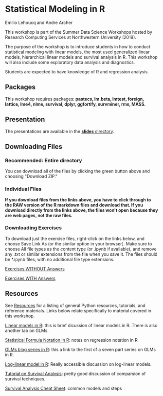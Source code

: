 # Statistical Modeling in R

Emilio Lehoucq and Andre Archer

This workshop is part of the Summer Data Science Workshops hosted by Research Computing Services at Northwestern University (2019).

The purpose of the workshop is to introduce students in how to conduct statistical modeling with linear models, the most used generalized linear models, hierarchical linear models and survival analysis in R. This workshop will also include some exploratory data analysis and diagnostics.

Students are expected to have knowledge of R and regression analysis.


## Packages

This workshop requires packages: **pastecs, lm.beta, lmtest, foreign, lattice, lme4, nlme, survival, dplyr, ggfortify, survminer, rms, MASS.**

## Presentation

The presentations are available in the [**slides** directory](https://github.com/emiliolehoucq/stats-modeling-in-R/tree/master/slides).

## Downloading Files

### Recommended: Entire directory

You can download all of the files by clicking the green button above and choosing "Download ZIP."

### Individual Files

**If you download files from the links above, you have to click through to the RAW version of the R markdown files and download that.  If you download directly from the links above, the files won't open because they are web pages, not the raw files.**

### Downloading Exercises

To download just the exercise files, right-click on the links below, and choose Save Link As (or the similar option in your browser).  Make sure to choose All file types as the content type (or .ipynb if available), and remove any .txt or similar extensions from the file when you save it.  The files should be *.ipynb files, with no additional file type extensions.

[Exercises WITHOUT Answers](https://raw.githubusercontent.com/emiliolehoucq/stats-modeling-in-R/master/exercises.md)

[Exercises WITH Answers](https://raw.githubusercontent.com/emiliolehoucq/stats-modeling-in-R/master/solutions_to_exercises.R)


## Resources

See [Resources](https://github.com/nuitrcs/pythonworkshops/blob/master/resources.md) for a listing of general Python resources, tutorials, and reference materials.  Links below relate specifically to material covered in this workshop.

[Linear models in R](https://data.princeton.edu/R/linearModels): this is brief dicussion of linear models in R. There is also another tab on GLMs.

[Statistical Formula Notation in R](https://faculty.chicagobooth.edu/richard.hahn/teaching/formulanotation.pdf): notes on regression notation in R

[GLMs blog series in R](https://www.theanalysisfactor.com/r-tutorial-glm1/): this a link to the first of a seven part series on GLMs in R.

[Log-linear model in R](https://data.library.virginia.edu/an-introduction-to-loglinear-models/): Really accessible discussion on log-linear models.

[Tutorial on Survival Analysis](https://rstudio-pubs-static.s3.amazonaws.com/300535_2a8382af47714d0aaa3f4cce9a7645a3.html): pretty good discussion of comparsion of survival techniques.

[Survival Analysis Cheat Sheet](https://rpkgs.datanovia.com/survminer/survminer_cheatsheet.pdf): common models and steps
